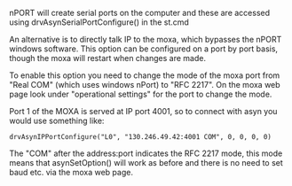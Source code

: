 nPORT will create serial ports on the computer and these are accessed using drvAsynSerialPortConfigure() in the st.cmd

An alternative is to directly talk IP to the moxa, which bypasses the nPORT windows software. This option can be configured on a port by port basis, though the moxa will restart when changes are made.

To enable this option you need to change the mode of the moxa port from "Real COM" (which uses windows nPort) to "RFC 2217". On the moxa web page look under "operational settings" for the port to change the mode.   

Port 1 of the MOXA is served at IP port 4001, so to connect with asyn you would use something like:
```
drvAsynIPPortConfigure("L0", "130.246.49.42:4001 COM", 0, 0, 0, 0)
```
The "COM" after the address:port indicates the RFC 2217 mode, this mode means that asynSetOption() will work as before and there is no need to set baud etc. via the moxa web page. 